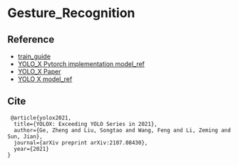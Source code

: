 # Gesture_Recognition

## Reference
- [train_guide](https://github.com/cj-mills/pytorch-yolox-object-detection-tutorial-code/blob/main/notebooks/pytorch-yolox-object-detector-training.ipynb) 
- [YOLO_X Pytorch implementation model_ref](https://github.com/Megvii-BaseDetection/YOLOX) 
- [YOLO_X Paper](https://arxiv.org/abs/2107.08430) 
- [YOLO X model_ref](https://github.com/MegEngine/YOLOX?tab=readme-ov-file)

## Cite
```
 @article{yolox2021,
  title={YOLOX: Exceeding YOLO Series in 2021},
  author={Ge, Zheng and Liu, Songtao and Wang, Feng and Li, Zeming and Sun, Jian},
  journal={arXiv preprint arXiv:2107.08430},
  year={2021}
}
```


